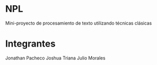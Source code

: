 # NPL
Mini-proyecto de procesamiento de texto utilizando técnicas clásicas

# Integrantes
Jonathan Pacheco
Joshua Triana
Julio Morales
